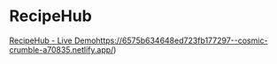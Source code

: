 # RecipeHub

[RecipeHub - Live Demo](https://6575b634648ed723fb177297--cosmic-crumble-a70835.netlify.app/)https://6575b634648ed723fb177297--cosmic-crumble-a70835.netlify.app/)


